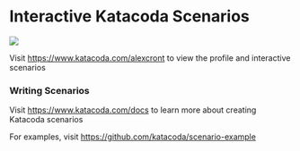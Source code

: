 # Interactive Katacoda Scenarios

[![](http://shields.katacoda.com/katacoda/alexcront/count.svg)](https://www.katacoda.com/alexcront "Get your profile on Katacoda.com")

Visit https://www.katacoda.com/alexcront to view the profile and interactive scenarios

### Writing Scenarios
Visit https://www.katacoda.com/docs to learn more about creating Katacoda scenarios

For examples, visit https://github.com/katacoda/scenario-example
